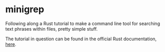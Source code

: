 # minigrep

Following along a Rust tutorial to make a command line tool for searching text phrases within files, pretty simple stuff.

The tutorial in question can be found in the official Rust documentation, [here](https://doc.rust-lang.org/book/ch12-00-an-io-project.html).
